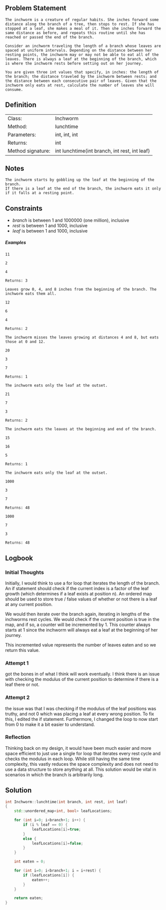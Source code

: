 ## Problem Statement

```
The inchworm is a creature of regular habits. She inches forward some distance along the branch of a tree, then stops to rest. If she has stopped at a leaf, she makes a meal of it. Then she inches forward the same distance as before, and repeats this routine until she has reached or passed the end of the branch.

Consider an inchworm traveling the length of a branch whose leaves are spaced at uniform intervals. Depending on the distance between her resting points, the inchworm may or may not be able to eat all of the leaves. There is always a leaf at the beginning of the branch, which is where the inchworm rests before setting out on her journey.

You are given three int values that specify, in inches: the length of the branch; the distance traveled by the inchworm between rests; and the distance between each consecutive pair of leaves. Given that the inchworm only eats at rest, calculate the number of leaves she will consume.
```

## Definition

|   |   |
|---|---|
|Class:|Inchworm|
|Method:|lunchtime|
|Parameters:|int, int, int|
|Returns:|int|
|Method signature:|int lunchtime(int branch, int rest, int leaf)|

## Notes

```
The inchworm starts by gobbling up the leaf at the beginning of the branch.
If there is a leaf at the end of the branch, the inchworm eats it only if it falls at a resting point.
```

## Constraints

-	*branch* is between 1 and 1000000 (one million), inclusive
-	*rest* is between 1 and 1000, inclusive
-	*leaf* is between 1 and 1000, inclusive
 

##### Examples

```
11

2

4

Returns: 3

Leaves grow 0, 4, and 8 inches from the beginning of the branch. The
inchworm eats them all.
```

```
12

6

4

Returns: 2

The inchworm misses the leaves growing at distances 4 and 8, but eats
those at 0 and 12.
```

```
20

3

7

Returns: 1

The inchworm eats only the leaf at the outset.
```

```
21

7

3

Returns: 2

The inchworm eats the leaves at the beginning and end of the branch.
```

```
15

16

5

Returns: 1

The inchworm eats only the leaf at the outset.
```

```
1000

3

7

Returns: 48
```

```
1000

7

3

Returns: 48
```

## Logbook

### Initial Thoughts

Initially, I would think to use a for loop that iterates the length of the branch. An if statement should check if the current index is a factor of the leaf growth (which determines if a leaf exists at position n). An ordered map should be used to store true / false values of whether or not there is a leaf at any current position. 

We would then iterate over the branch again, iterating in lengths of the inchworms rest cycles. We would check if the current position is true in the map, and if so, a counter will be incremented by 1. This counter always starts at 1 since the inchworm will always eat a leaf at the beginning of her journey. 

This incremented value represents the number of leaves eaten and so we return this value. 

### Attempt 1
got the bones in of what I think will work eventually. I think there is an issue with checking the modulus of the current position to determine if there is a leaf there or not.

### Attempt 2
the issue was that I was checking if the modulus of the leaf positions was truthy, and not 0 which was placing a leaf at every wrong position. To fix this, I edited the if statement. Furthermore, I changed the loop to now start from 0 to make it a bit easier to understand.

### Reflection
Thinking back on my design, it would have been much easier and more space efficient to just use a single for loop that iterates every rest cycle and checks the modulus in each loop. While still having the same time complexity, this vastly reduces the space complexity and does not need to use a data structure to store anything at all. This solution would be vital in scenarios in which the branch is arbitrarily long.

## Solution

```cpp
int Inchworm::lunchtime(int branch, int rest, int leaf)
{
    std::unordered_map<int, bool> leafLocations;

    for (int i=0; i<branch+1; i++) {
        if (i % leaf == 0) {
            leafLocations[i]=true;
        }
        else {
            leafLocations[i]=false;
        }
    }

    int eaten = 0;

    for (int i=0; i<branch+1; i = i+rest) {
        if (leafLocations[i]) {
            eaten++;
        }
    }

    return eaten;
}
```
